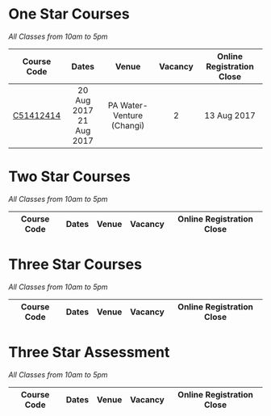 # One Star Courses
_All Classes from 10am to 5pm_

Course Code | Dates | Venue | Vacancy | Online Registration Close
:---: | :---: | :---: | :---: | :---:
[C51412414](https://pages.github.com/)|20 Aug 2017 <br /> 21 Aug 2017 |PA Water-Venture (Changi)|2|13 Aug 2017

# Two Star Courses
_All Classes from 10am to 5pm_

Course Code | Dates | Venue | Vacancy | Online Registration Close
:---: | :---: | :---: | :---: | :---:


# Three Star Courses
_All Classes from 10am to 5pm_

Course Code | Dates | Venue | Vacancy | Online Registration Close
:---: | :---: | :---: | :---: | :---:


# Three Star Assessment
_All Classes from 10am to 5pm_

Course Code | Dates | Venue | Vacancy | Online Registration Close
:---: | :---: | :---: | :---: | :---:


